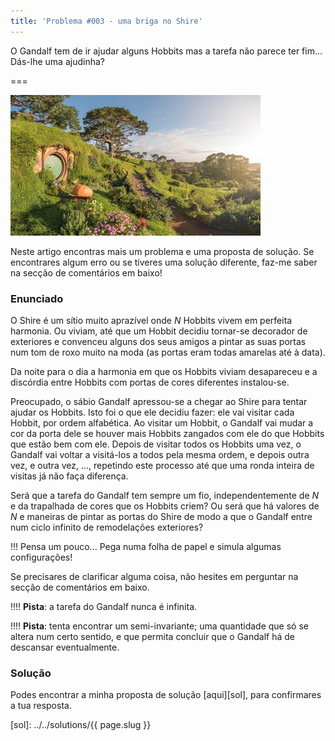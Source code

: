 ```yaml
---
title: 'Problema #003 - uma briga no Shire'
---
```


O Gandalf tem de ir ajudar alguns Hobbits mas a tarefa não parece ter fim... Dás-lhe uma ajudinha?

===

![a picture of the Shire](shire.jpg)

Neste artigo encontras mais um problema e uma proposta de solução. Se encontrares algum erro ou se tiveres uma solução diferente, faz-me saber na secção de comentários em baixo!

### Enunciado

O Shire é um sítio muito aprazível onde $N$ Hobbits vivem em perfeita harmonia. Ou viviam, até que um Hobbit decidiu tornar-se decorador de exteriores e convenceu alguns dos seus amigos a pintar as suas portas num tom de roxo muito na moda (as portas eram todas amarelas até à data).

Da noite para o dia a harmonia em que os Hobbits viviam desapareceu e a discórdia entre Hobbits com portas de cores diferentes instalou-se.

Preocupado, o sábio Gandalf apressou-se a chegar ao Shire para tentar ajudar os Hobbits. Isto foi o que ele decidiu fazer: ele vai visitar cada Hobbit, por ordem alfabética. Ao visitar um Hobbit, o Gandalf vai mudar a cor da porta dele se houver mais Hobbits zangados com ele do que Hobbits que estão bem com ele. Depois de visitar todos os Hobbits uma vez, o Gandalf vai voltar a visitá-los a todos pela mesma ordem, e depois outra vez, e outra vez, ..., repetindo este processo até que uma ronda inteira de visitas já não faça diferença.

Será que a tarefa do Gandalf tem sempre um fio, independentemente de $N$ e da trapalhada de cores que os Hobbits criem? Ou será que há valores de $N$ e maneiras de pintar as portas do Shire de modo a que o Gandalf entre num ciclo infinito de remodelações exteriores?

!!! Pensa um pouco... Pega numa folha de papel e simula algumas configurações!

Se precisares de clarificar alguma coisa, não hesites em perguntar na secção de comentários em baixo.

!!!! **Pista**: a tarefa do Gandalf nunca é infinita.

!!!! **Pista**: tenta encontrar um semi-invariante; uma quantidade que só se altera num certo sentido, e que permita concluir que o Gandalf há de descansar eventualmente.

### Solução

Podes encontrar a minha proposta de solução [aqui][sol], para confirmares a tua resposta.

[sol]: ../../solutions/{{ page.slug }}
